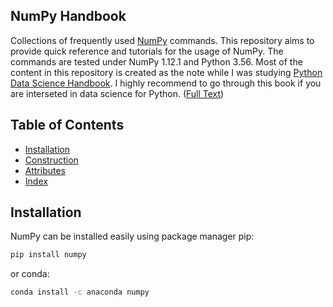 ## NumPy Handbook
Collections of frequently used [NumPy](http://www.numpy.org/) commands. This repository aims to provide quick reference and tutorials for the usage of NumPy. The commands are tested under NumPy 1.12.1 and Python 3.56. Most of the content in this repository is created as the note while I was studying [Python Data Science Handbook](http://shop.oreilly.com/product/0636920034919.do). I highly recommend to go through this book if you are interseted in data science for Python. ([Full Text](https://jakevdp.github.io/PythonDataScienceHandbook/))

## Table of Contents
* [Installation](#installation)
* [Construction](notebooks/construction.ipynb)
* [Attributes](notebooks/attributes.ipynb)
* [Index](notebooks/index.ipynb)

## Installation
NumPy can be installed easily using package manager pip:
```bash
pip install numpy
```
or conda:
```bash
conda install -c anaconda numpy
```
